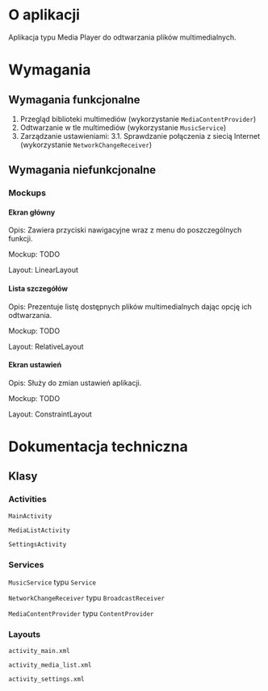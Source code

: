 # O aplikacji

Aplikacja typu Media Player do odtwarzania plików multimedialnych.

# Wymagania

## Wymagania funkcjonalne

1. Przegląd biblioteki multimediów (wykorzystanie `MediaContentProvider`)
2. Odtwarzanie w tle multimediów (wykorzystanie `MusicService`)
3. Zarządzanie ustawieniami:
3.1. Sprawdzanie połączenia z siecią Internet (wykorzystanie `NetworkChangeReceiver`)

## Wymagania niefunkcjonalne

### Mockups

#### Ekran główny

Opis: Zawiera przyciski nawigacyjne wraz z menu do poszczególnych funkcji.

Mockup: TODO

Layout: LinearLayout

#### Lista szczegółów

Opis: Prezentuje listę dostępnych plików multimedialnych dając opcję ich odtwarzania.

Mockup: TODO

Layout: RelativeLayout

#### Ekran ustawień

Opis: Służy do zmian ustawień aplikacji.

Mockup: TODO

Layout: ConstraintLayout

# Dokumentacja techniczna

## Klasy

### Activities

`MainActivity`

`MediaListActivity`

`SettingsActivity`

### Services

`MusicService` typu `Service`

`NetworkChangeReceiver` typu `BroadcastReceiver`

`MediaContentProvider` typu `ContentProvider`

### Layouts

`activity_main.xml`

`activity_media_list.xml`

`activity_settings.xml`
